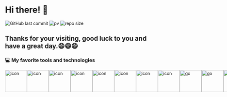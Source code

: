# Hi there! 👋
<!-- 
![GitHub fallower](https://img.shields.io/github/followers/leolin49?style=social)
-->

![GitHub last commit](https://img.shields.io/github/last-commit/leolin49/leolin49)
![pv](https://pageview.vercel.app/?github_user=leolin49)
![repo size](https://img.shields.io/github/repo-size/leolin49/leolin49?logo=files)

## Thanks for your visiting, good luck to you and have a great day.😄😄😄

<!--
### 👨‍💻Interests & 📝Todo:
| [![My Skills](https://skillicons.dev/icons?i=go,cpp,py,redis,vim,mysql,mongodb,linux,git,lua,django,docker,kubernetes&theme=light&perline=5)](https://skillicons.dev) | [![Todo](https://skillicons.dev/icons?i=nginx,cmake,rust&theme=light)](https://skillicons.dev) |
| ------------- | ------------- |
-->

### 💻 My favorite tools and technologies
<div style="display: flex; align-items: flex-start;">
  <img src="https://techstack-generator.vercel.app/cpp-icon.svg" alt="icon" width="72" height="72" />
  <img src="https://techstack-generator.vercel.app/python-icon.svg" alt="icon" width="72" height="72" />
  <img src="https://techstack-generator.vercel.app/github-icon.svg" alt="icon" width="72" height="72" />
  <img src="https://techstack-generator.vercel.app/docker-icon.svg" alt="icon" width="72" height="72" />
  <img src="https://techstack-generator.vercel.app/kubernetes-icon.svg" alt="icon" width="72" height="72" />
  <img src="https://techstack-generator.vercel.app/nginx-icon.svg" alt="icon" width="72" height="72" />
  <img src="https://techstack-generator.vercel.app/mysql-icon.svg" alt="icon" width="72" height="72" />
  <img src="https://techstack-generator.vercel.app/django-icon.svg" alt="icon" width="72" height="72" />
<div style="display: flex; align-items: flex-start;">
  <img src="https://skillicons.dev/icons?i=go&theme=light" width="72" height="72" alt="go" />
  <img src="https://skillicons.dev/icons?i=redis&theme=light" width="72" height="72" alt="go" />
  <img src="https://skillicons.dev/icons?i=lua&theme=light" width="72" height="72" alt="lua" />
  <img src="https://skillicons.dev/icons?i=linux&theme=light" width="72" height="72" alt="linux" />
  <img src="https://skillicons.dev/icons?i=mongodb&theme=light" width="72" height="72" alt="mongodb" />
  <img src="https://skillicons.dev/icons?i=vim&theme=light" width="72" height="72" alt="vim" />
  <img src="https://skillicons.dev/icons?i=git&theme=light" width="72" height="72" alt="git" />
  <img src="https://skillicons.dev/icons?i=cmake&theme=light" width="72" height="72" alt="cmake" />

<!--
### 👨‍💻Interests:
[![My Skills](https://skillicons.dev/icons?i=go,redis,vim,cpp,mysql,mongodb,py,linux,git,lua,django,docker,kubernetes&theme=light&perline=5)](https://skillicons.dev)

### 📝Todo:
[![Todo](https://skillicons.dev/icons?i=nginx,cmake,rust&theme=light)](https://skillicons.dev)
-->

<!--
[![Top Langs](https://github-readme-stats.vercel.app/api/top-langs/?username=leolin49&layout=compact)](https://github.com/anuraghazra/github-readme-stats)
-->
### 📊Github Stats:
| <img align="center" src="https://github-readme-stats.vercel.app/api?username=leolin49&show_icons=true&include_all_commits=true&theme=buefy&hide_border=true" alt="Leolin49's github stats" /> | <img align="center" src="https://github-readme-stats.vercel.app/api/top-langs/?username=leolin49&layout=compact&hide_border=true" /> |
| ------------- | ------------- |

### 📫 How to reach me:
![Email](https://img.shields.io/badge/Email-linyf49%40qq.com-ff69b4?logo=Gmail)
<!--
![LC](https://img.shields.io/badge/ID-linyf_49-orange?logo=leetcode)
![LC](https://img.shields.io/badge/ID-leolin49-yellow?logo=codeforces)
![QQ](https://img.shields.io/badge/QQ-1270448479-blue?logo=tencentqq)
--!>
